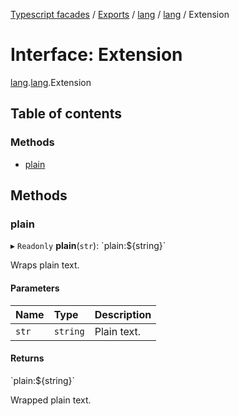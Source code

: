 [Typescript facades](../index.md) / [Exports](../modules.md) / [lang](../modules/lang.md) / [lang](../modules/lang.lang-1.md) / Extension

# Interface: Extension

[lang](../modules/lang.md).[lang](../modules/lang.lang-1.md).Extension

## Table of contents

### Methods

- [plain](lang.lang-1.Extension.md#plain)

## Methods

### plain

▸ `Readonly` **plain**(`str`): \`plain:${string}\`

Wraps plain text.

#### Parameters

| Name | Type | Description |
| :------ | :------ | :------ |
| `str` | `string` | Plain text. |

#### Returns

\`plain:${string}\`

Wrapped plain text.
